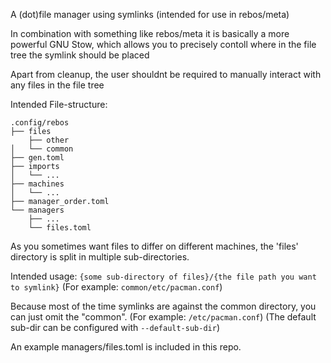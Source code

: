 A (dot)file manager using symlinks (intended for use in rebos/meta)

In combination with something like rebos/meta it is basically a more powerful GNU Stow,
which allows you to precisely contoll where in the file tree the symlink should be placed

Apart from cleanup, the user shouldnt be required to manually interact with any files in the file tree

Intended File-structure:
```
.config/rebos
├── files
    ├── other
│   └── common
├── gen.toml
├── imports
│   └── ...
├── machines
│   └── ...
├── manager_order.toml
└── managers
    ├── ...
    └── files.toml
```

As you sometimes want files to differ on different machines, the 'files' directory is split in multiple sub-directories.

Intended usage: `{some sub-directory of files}/{the file path you want to symlink}` (For example: `common/etc/pacman.conf`)

Because most of the time symlinks are against the common directory, you can just omit the "common". (For example: `/etc/pacman.conf`) (The default sub-dir can be configured with `--default-sub-dir`)

An example managers/files.toml is included in this repo.
